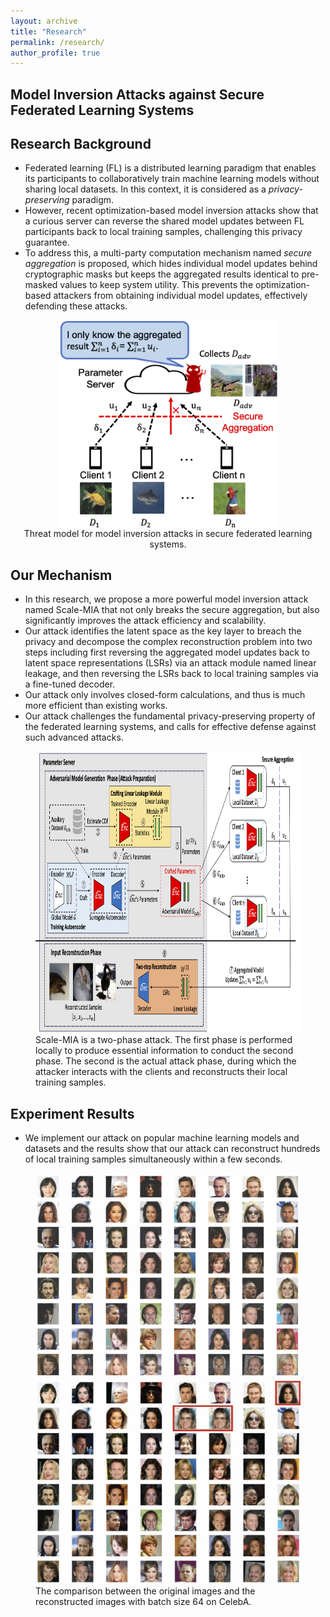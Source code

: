 ```yaml
---
layout: archive
title: "Research"
permalink: /research/
author_profile: true
---
```


## Model Inversion Attacks against Secure Federated Learning Systems

## Research Background
- Federated learning (FL) is a distributed learning paradigm that enables its participants to collaboratively train machine learning models without sharing local datasets. In this context, it is considered as a *privacy-preserving* paradigm. 
- However, recent optimization-based model inversion attacks show that a curious server can reverse the shared model updates between FL participants back to local training samples, challenging this privacy guarantee. 
- To address this, a multi-party computation mechanism named *secure aggregation* is proposed, which hides individual model updates behind cryptographic masks but keeps the aggregated results identical to pre-masked values to keep system utility. This prevents the optimization-based attackers from obtaining individual model updates, effectively defending these attacks. 

<figure style="align: center; margin: auto;">
  <img src="https://raw.githubusercontent.com/shishishi123/shishishi123.github.io/refs/heads/master/files/figures/ScaleMIA-ThreatModel.png" alt="Threat model" style="width:350px;height:auto; display: block; margin: auto;">
  <figcaption style="caption-side: bottom; text-align: center;">
    Threat model for model inversion attacks in secure federated learning systems.
  </figcaption>
</figure>

## Our Mechanism
- In this research, we propose a more powerful model inversion attack named Scale-MIA that not only breaks the secure aggregation, but also significantly improves the attack efficiency and scalability.
- Our attack identifies the latent space as the key layer to breach the privacy and decompose the complex reconstruction problem into two steps including first reversing the aggregated model updates back to latent space representations (LSRs) via an attack module named linear leakage, and then reversing the LSRs back to local training samples via a fine-tuned decoder.
- Our attack only involves closed-form calculations, and thus is much more efficient than existing works. 
- Our attack challenges the fundamental privacy-preserving property of the federated learning systems, and calls for effective defense against such advanced attacks.

<figure>
<img src="https://github.com/shishishi123/shishishi123.github.io/blob/master/files/figures/Attackflow.png" alt="Attack flow" height="450"/>
<figcaption>Scale-MIA is a two-phase attack. The first phase is performed locally to produce essential information to conduct the second phase. The second is the actual attack phase, during which the attacker interacts with the clients and reconstructs their local training samples.</figcaption>
</figure>

## Experiment Results
- We implement our attack on popular machine learning models and datasets and the results show that our attack can reconstruct hundreds of local training samples simultaneously within a few seconds.

<figure>
<img src="https://github.com/shishishi123/shishishi123.github.io/blob/master/files/figures/celeba_input_batch.png" alt="Original samples" width="450"/>
<img src="https://github.com/shishishi123/shishishi123.github.io/blob/master/files/figures/celeba_recovered_batch.png" alt="Recovered samples" width="450"/>
<figcaption>The comparison between the original images and the reconstructed images with batch size 64 on CelebA.</figcaption>
</figure>
